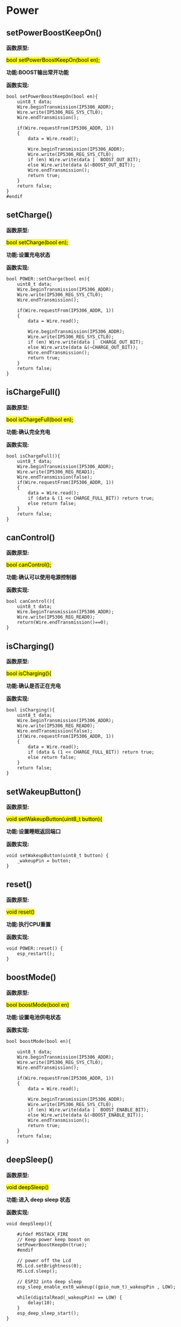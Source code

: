 # Power

## setPowerBoostKeepOn()

**函数原型:**

<mark>bool setPowerBoostKeepOn(bool en);</mark>

**功能:BOOST输出常开功能**

**函数实现:**

```arduino
bool setPowerBoostKeepOn(bool en){
	uint8_t data;
	Wire.beginTransmission(IP5306_ADDR);
	Wire.write(IP5306_REG_SYS_CTL0);
	Wire.endTransmission();

	if(Wire.requestFrom(IP5306_ADDR, 1))
	{
		data = Wire.read();

		Wire.beginTransmission(IP5306_ADDR);
		Wire.write(IP5306_REG_SYS_CTL0);
		if (en) Wire.write(data |  BOOST_OUT_BIT); 
		else Wire.write(data &(~BOOST_OUT_BIT));  
		Wire.endTransmission();
		return true;
	}
	return false;
}
#endif
```

## setCharge()

**函数原型:**

<mark>bool setCharge(bool en);</mark>

**功能:设置充电状态**

**函数实现:**

```arduino
bool POWER::setCharge(bool en){
	uint8_t data;
	Wire.beginTransmission(IP5306_ADDR);
	Wire.write(IP5306_REG_SYS_CTL0);
	Wire.endTransmission();

	if(Wire.requestFrom(IP5306_ADDR, 1))
	{
		data = Wire.read();

		Wire.beginTransmission(IP5306_ADDR);
		Wire.write(IP5306_REG_SYS_CTL0);
		if (en) Wire.write(data |  CHARGE_OUT_BIT);
		else Wire.write(data &(~CHARGE_OUT_BIT));
		Wire.endTransmission();
		return true;
	}
	return false;
}
```

## isChargeFull()

**函数原型:**

<mark>bool isChargeFull(bool en);</mark>

**功能:确认完全充电**

**函数实现:**

```arduino
bool isChargeFull(){
	uint8_t data;
	Wire.beginTransmission(IP5306_ADDR);
	Wire.write(IP5306_REG_READ1);
	Wire.endTransmission(false);
	if(Wire.requestFrom(IP5306_ADDR, 1))
	{
		data = Wire.read();
		if (data & (1 << CHARGE_FULL_BIT)) return true;
		else return false;
	}
	return false;
}
```

## canControl()

**函数原型:**

<mark>bool canControl();</mark>

**功能:确认可以使用电源控制器**

**函数实现:**

```arduino
bool canControl(){
	uint8_t data;
	Wire.beginTransmission(IP5306_ADDR);
	Wire.write(IP5306_REG_READ0);
	return(Wire.endTransmission()==0);
}
```

## isCharging()

**函数原型:**

<mark>bool isCharging(){</mark>

**功能:确认是否正在充电**

**函数实现:**

```arduino
bool isCharging(){
	uint8_t data;
	Wire.beginTransmission(IP5306_ADDR);
	Wire.write(IP5306_REG_READ0);
	Wire.endTransmission(false);
	if(Wire.requestFrom(IP5306_ADDR, 1))
	{
		data = Wire.read();
		if (data & (1 << CHARGE_FULL_BIT)) return true;
		else return false;
	}
	return false;
}
```


## setWakeupButton()

**函数原型:**

<mark>void setWakeupButton(uint8_t button){</mark>

**功能:设置睡眠返回端口**

**函数实现:**

```arduino
void setWakeupButton(uint8_t button) {
	_wakeupPin = button;
}
```

## reset()

**函数原型:**

<mark>void reset()</mark>

**功能:执行CPU重置**

**函数实现:**

```arduino
void POWER::reset() {
	esp_restart();
}
```


## boostMode()

**函数原型:**

<mark>bool boostMode(bool en)</mark>

**功能:设置电池供电状态**

**函数实现:**

```arduino
bool boostMode(bool en){

	uint8_t data;
	Wire.beginTransmission(IP5306_ADDR);
	Wire.write(IP5306_REG_SYS_CTL0);
	Wire.endTransmission();

	if(Wire.requestFrom(IP5306_ADDR, 1))
	{
		data = Wire.read();

		Wire.beginTransmission(IP5306_ADDR);
		Wire.write(IP5306_REG_SYS_CTL0);
		if (en) Wire.write(data |  BOOST_ENABLE_BIT);
		else Wire.write(data &(~BOOST_ENABLE_BIT));
		Wire.endTransmission();
		return true;
	}
	return false;
}
```


## deepSleep()

**函数原型:**

<mark>void deepSleep()</mark>

**功能:进入 deep sleep 状态**

**函数实现:**

```arduino
void deepSleep(){

	#ifdef M5STACK_FIRE
	// Keep power keep boost on
	setPowerBoostKeepOn(true);
	#endif

	// power off the Lcd
	M5.Lcd.setBrightness(0);
	M5.Lcd.sleep();

	// ESP32 into deep sleep
	esp_sleep_enable_ext0_wakeup((gpio_num_t)_wakeupPin , LOW);

	while(digitalRead(_wakeupPin) == LOW) {
		delay(10);
	}
	esp_deep_sleep_start();
}
```